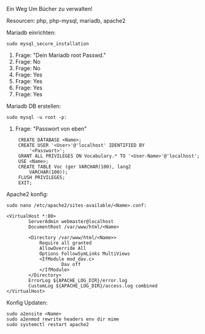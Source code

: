 Ein Weg Um Bücher zu verwalten!



Resourcen:
  php, php-mysql, mariadb, apache2

Mariadb einrichten:

	sudo mysql_secure_installation
		
1. Frage: "Dein Mariadb root Passwd."
2. Frage: No
3. Frage: No
4. Frage: Yes
5. Frage: Yes
6. Frage: Yes
7. Frage: Yes


Mariadb DB erstellen:
	
	sudo mysql -u root -p:

1. Frage: "Passwort von eben" 		

		CREATE DATABASE <Name>;
		CREATE USER '<User>'@'localhost' IDENTIFIED BY
    		'<Passwort>';	
		GRANT ALL PRIVILEGES ON Vocabulary.* TO '<User-Name>'@'localhost';
		USE <Name>;
		CREATE TABLE Voc (ger VARCHAR(100), lang2
    		VARCHAR(100));
		FLUSH PRIVILEGES;
		EXIT;



Apache2 konfig:

	sudo nano /etc/apache2/sites-available/<Name>.conf:

	<VirtualHost *:80>
    		ServerAdmin webmaster@localhost
    		DocumentRoot /var/www/html/<Name>

    		<Directory /var/www/html/<Name>>
       			Require all granted
        		AllowOverride All
        		Options FollowSymLinks MultiViews
        		<IfModule mod_dav.c>
            			Dav off
        		</IfModule>
    		</Directory>
    		ErrorLog ${APACHE_LOG_DIR}/error.log
    		CustomLog ${APACHE_LOG_DIR}/access.log combined
	</VirtualHost>


Konfig Updaten:

	sudo a2ensite <Name>
	sudo a2enmod rewrite headers env dir mime
	sudo systemctl restart apache2
